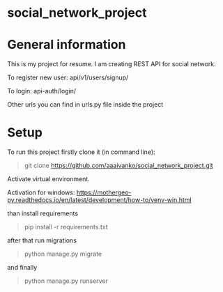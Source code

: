 # social_network_project


# General information 
This is my project for resume. I am creating REST API for social network. 
  
To register new user: api/v1/users/signup/  
  
To login: api-auth/login/  
  
Other urls you can find in urls.py file inside the project  


# Setup

To run this project firstly clone it (in command line):  
  
> git clone https://github.com/aaaivanko/social_network_project.git  
  
Activate virtual environment.   
  
  
Activation for windows: https://mothergeo-py.readthedocs.io/en/latest/development/how-to/venv-win.html  
  
than install requirements   
  
> pip install -r requirements.txt  
  
after that run migrations   
  
> python manage.py migrate  

and finally  

> python manage.py runserver
